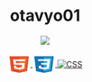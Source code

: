 <div align="center">

<h1>otavyo01</h1>

</div>




<div align="center">
  <a href="https://github.com/otavyo01">
  <img height="180em" src="https://github-readme-stats.vercel.app/api/top-langs/?username=otavyo01&layout=compact&langs_count=7&theme=dark"/>
</div>

<div style="display: inline_block" align="center"><br>

  <img align="center" alt="HTML" height="30" width="40" src="https://raw.githubusercontent.com/devicons/devicon/master/icons/html5/html5-original.svg">
  <img align="center" alt="CSS" height="30" width="40" src="https://raw.githubusercontent.com/devicons/devicon/master/icons/css3/css3-original.svg">
  <img align="center" alt="CSS" height="30" width="40" src="https://cdn.jsdelivr.net/gh/devicons/devicon/icons/lua/lua-plain-wordmark.svg"/>

</div>

